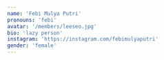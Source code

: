 ```yaml
---
name: 'Febi Mulya Putri'
pronouns: 'febi'
avatar: '/members/leeseo.jpg'
bio: 'lazy person'
instagram: 'https://instagram.com/febimulyaputri'
gender: 'female'
---
```

